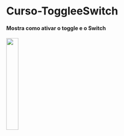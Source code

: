 # Curso-ToggleeSwitch

#### Mostra como ativar o toggle e o Switch

<img src="https://user-images.githubusercontent.com/72177982/120802300-ac90f480-c518-11eb-9c12-0d96dc0f5b86.jpg" width="25%">
